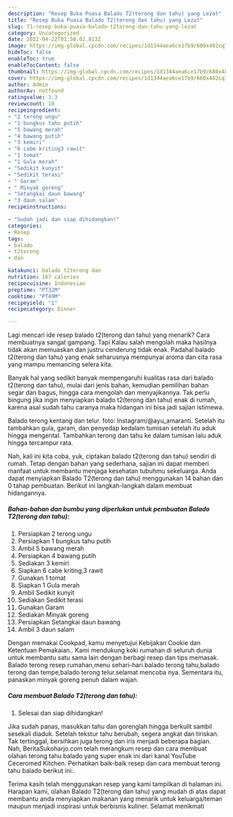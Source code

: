 ```yaml
---
description: "Resep Buka Puasa Balado T2(terong dan tahu) yang Lezat"
title: "Resep Buka Puasa Balado T2(terong dan tahu) yang Lezat"
slug: 71-resep-buka-puasa-balado-t2terong-dan-tahu-yang-lezat
category: Uncategorized
date: 2022-04-22T01:50:02.813Z
image: https://img-global.cpcdn.com/recipes/1d1344aea6ce17b9/680x482cq70/balado-t2terong-dan-tahu-foto-resep-utama.jpg
hideToc: false
enableToc: true
enableTocContent: false
thumbnail: https://img-global.cpcdn.com/recipes/1d1344aea6ce17b9/680x482cq70/balado-t2terong-dan-tahu-foto-resep-utama.jpg
cover: https://img-global.cpcdn.com/recipes/1d1344aea6ce17b9/680x482cq70/balado-t2terong-dan-tahu-foto-resep-utama.jpg
author: Admin
authorAv: notfound
ratingvalue: 3.3
reviewcount: 10
recipeingredient:
- "2 terong ungu"
- "1 bungkus tahu putih"
- "5 bawang merah"
- "4 bawang putih"
- "3 kemiri"
- "6 cabe kriting3 rawit"
- "1 tomat"
- "1 Gula merah"
- "Sedikit kunyit"
- "Sedikit terasi"
- " Garam"
- " Minyak goreng"
- "Setangkai daun bawang"
- "3 daun salam"
recipeinstructions:

- "Sudah jadi dan siap dihidangkan!"
categories:
- Resep
tags:
- balado
- t2terong
- dan

katakunci: balado t2terong dan 
nutrition: 167 calories
recipecuisine: Indonesian
preptime: "PT32M"
cooktime: "PT49M"
recipeyield: "1"
recipecategory: Dinner

---
```



Lagi mencari ide resep balado t2(terong dan tahu) yang menarik? Cara membuatnya sangat gampang. Tapi Kalau salah mengolah maka hasilnya tidak akan memuaskan dan justru cenderung tidak enak. Padahal balado t2(terong dan tahu) yang enak seharusnya mempunyai aroma dan cita rasa yang mampu memancing selera kita.


Banyak hal yang sedikit banyak mempengaruhi kualitas rasa dari balado t2(terong dan tahu), mulai dari jenis bahan, kemudian pemilihan bahan segar dan bagus, hingga cara mengolah dan menyajikannya. Tak perlu bingung jika ingin menyiapkan balado t2(terong dan tahu) enak di rumah, karena asal sudah tahu caranya maka hidangan ini bisa jadi sajian istimewa.

Balado terong kentang dan telur. foto: Instagram/@ayu_amaranti. Setelah itu tambahkan gula, garam, dan penyedap kedalam tumisan setelah itu aduk hingga mengental. Tambahkan terong dan tahu ke dalam tumisan lalu aduk hingga tercampur rata.


Nah, kali ini kita coba, yuk, ciptakan balado t2(terong dan tahu) sendiri di rumah. Tetap dengan bahan yang sederhana, sajian ini dapat memberi manfaat untuk membantu menjaga kesehatan tubuhmu sekeluarga. Anda dapat menyiapkan Balado T2(terong dan tahu) menggunakan 14 bahan dan 0 tahap pembuatan. Berikut ini langkah-langkah dalam membuat hidangannya.

<!--inarticleads1-->

##### Bahan-bahan dan bumbu yang diperlukan untuk pembuatan Balado T2(terong dan tahu):

1. Persiapkan 2 terong ungu
1. Persiapkan 1 bungkus tahu putih
1. Ambil 5 bawang merah
1. Persiapkan 4 bawang putih
1. Sediakan 3 kemiri
1. Siapkan 6 cabe kriting,3 rawit
1. Gunakan 1 tomat
1. Siapkan 1 Gula merah
1. Ambil Sedikit kunyit
1. Sediakan Sedikit terasi
1. Gunakan  Garam
1. Sediakan  Minyak goreng
1. Persiapkan Setangkai daun bawang
1. Ambil 3 daun salam


Dengan memakai Cookpad, kamu menyetujui Kebijakan Cookie dan Ketentuan Pemakaian.. Kami mendukung koki rumahan di seluruh dunia untuk membantu satu sama lain dengan berbagi resep dan tips memasak. Balado terong resep rumahan,menu sehari-hari.balado terong tahu,balado terong dan tempe,balado terong telur.selamat mencoba nya. Sementara itu, panaskan minyak goreng penuh dalam wajan. 

<!--inarticleads2-->

##### Cara membuat Balado T2(terong dan tahu):


1. Selesai dan siap dihidangkan!

Jika sudah panas, masukkan tahu dan gorenglah hingga berkulit sambil sesekali diaduk. Setelah tekstur tahu berubah, segera angkat dan tiriskan. Tak tertinggal, bersihkan juga terong dan iris menjadi beberapa bagian. Nah, BeritaSukoharjo.com telah merangkum resep dan cara membuat olahan terong tahu balado yang super enak ini dari kanal YouTube Ceceromed Kitchen. Perhatikan baik-baik resep dan cara membuat terong tahu balado berikut ini:. 

Terima kasih telah menggunakan resep yang kami tampilkan di halaman ini. Harapan kami, olahan Balado T2(terong dan tahu) yang mudah di atas dapat membantu anda menyiapkan makanan yang menarik untuk keluarga/teman maupun menjadi inspirasi untuk berbisnis kuliner. Selamat menikmati
